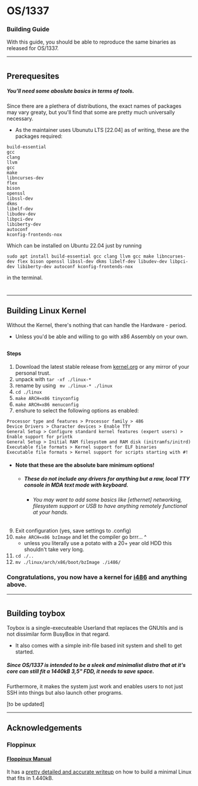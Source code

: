 #   OS/1337
### Building Guide
With this guide, you should be able to reproduce the same binaries as released for OS/1337.

---
#
##  Prerequesites
#####   You'll need some aboslute basics in terms of tools.
Since there are a plethera of distributions, the exact names of packages may vary greaty, but you'll find that some are pretty much universally necessary.
- As the maintainer uses Ubunutu LTS [22.04] as of writing, these are the packages required:

```
build-essential
gcc
clang
llvm
gcc
make
libncurses-dev
flex
bison
openssl
libssl-dev
dkms
libelf-dev
libudev-dev
libpci-dev
libiberty-dev
autoconf
kconfig-frontends-nox
```
Which can be installed on Ubuntu 22.04 just by running
````
sudo apt install build-essential gcc clang llvm gcc make libncurses-dev flex bison openssl libssl-dev dkms libelf-dev libudev-dev libpci-dev libiberty-dev autoconf kconfig-frontends-nox
````
in the terminal.

#

---
## Building Linux Kernel
Without the Kernel, there's nothing that can handle the Hardware - period.
- Unless you'd be able and willing to go with x86 Assembly on your own.
##
#### Steps
1. Download the latest stable release from [kernel.org](https://kernel.org/) or any mirror of your personal trust.
2. unpack with `tar -xf ./linux-*` 
3. rename by using ` mv ./linux-* ./linux`
4. `cd ./linux`
5. `make ARCH=x86 tinyconfig`
6. `make ARCH=x86 menuconfig`
7. enshure to select the following options as enabled:
````
Processor type and features > Processor family > 486
Device Drivers > Character devices > Enable TTY
General Setup > Configure standard kernel features (expert users) > Enable support for printk
General Setup > Initial RAM filesystem and RAM disk (initramfs/initrd)
Executable file formats > Kernel support for ELF binaries
Executable file formats > Kernel support for scripts starting with #!
````
- #### Note that these are the absolute bare minimum options!
  - ##### These do not include any drivers for anything but a raw, local TTY console in MDA text mode with keyboard.
    - ###### You may want to add some basics like [ethernet] networking, filesystem support or USB to have anything remotely functional at your hands. 
9. Exit configuration (yes, save settings to .config)
9. `make ARCH=x86 bzImage` and let the compiler go brrr... ^
   - unless you literally use a potato with a 20+ year old HDD this shouldn't take very long.
10. `cd ./..`
11. `mv ./linux/arch/x86/boot/bzImage ./i486/`

### Congratulations, you now have a kernel for [i486](https://en.wikipedia.org/wiki/I486) and anything above.

---

#
## Building toybox
Toybox is a single-executeable Userland that replaces the GNUtils and is not dissimilar form BusyBox in that regard.
- It also comes with a simple init-file based init system and shell to get started.
##### Since OS/1337 is intended to be a sleek and minimalist distro that at it's core can still fit a 1440kB 3,5" FDD, it needs to save space.

Furthermore, it makes the system just work and enables users to not just SSH into things but also launch other programs.

[to be updated]

---
## Acknowledgements
###
### Floppinux
#### [Floppinux Manual](https://archive.org/details/floppinux-manual/)
It has a [pretty detailed and accurate writeup](https://archive.org/download/floppinux-manual/floppinux-manual.pdf) on how to build a minimal Linux that fits in 1.440kB.

